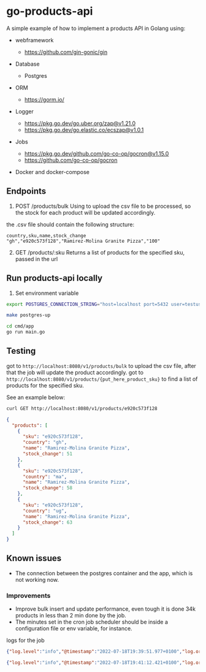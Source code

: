 # go-products-api

A simple example of how to implement a products API in Golang using:

- webframework
  - https://github.com/gin-gonic/gin
- Database
  - Postgres
- ORM
  - https://gorm.io/
- Logger

  - https://pkg.go.dev/go.uber.org/zap@v1.21.0
  - https://pkg.go.dev/go.elastic.co/ecszap@v1.0.1

- Jobs
  - https://pkg.go.dev/github.com/go-co-op/gocron@v1.15.0
  - https://github.com/go-co-op/gocron
- Docker and docker-compose

## Endpoints

1. POST /products/bulk
   Using to upload the csv file to be processed, so the stock for each product will be updated accordingly.

the .csv file should contain the following structure:

```csv
country,sku,name,stock_change
"gh","e920c573f128","Ramirez-Molina Granite Pizza","100"
```

2. GET /products/:sku
   Returns a list of products for the specified sku, passed in the url

## Run products-api locally

1. Set environment variable

```bash
export POSTGRES_CONNECTION_STRING="host=localhost port=5432 user=testuser dbname=productsdb password=123456 sslmode=disable"
```

```bash
make postgres-up
```

```bash
cd cmd/app
go run main.go
```

## Testing

got to `http://localhost:8080/v1/products/bulk` to upload the csv file, after that the job will update the product accordingly.
got to `http://localhost:8080/v1/products/{put_here_product_sku}` to find a list of products for the specified sku.

See an example below:

```bash
curl GET http://localhost:8080/v1/products/e920c573f128
```

```json
{
  "products": [
    {
      "sku": "e920c573f128",
      "country": "gh",
      "name": "Ramirez-Molina Granite Pizza",
      "stock_change": 51
    },
    {
      "sku": "e920c573f128",
      "country": "ma",
      "name": "Ramirez-Molina Granite Pizza",
      "stock_change": 58
    },
    {
      "sku": "e920c573f128",
      "country": "ug",
      "name": "Ramirez-Molina Granite Pizza",
      "stock_change": 63
    }
  ]
}
```

## Known issues

- The connection between the postgres container and the app, which is not working now.

### Improvements

- Improve bulk insert and update performance, even tough it is done 34k products in less than 2 min done by the job.
- The minutes set in the cron job scheduler should be inside a configuration file or env variable, for instance.

logs for the job

```json
{"log.level":"info","@timestamp":"2022-07-18T19:39:51.977+0100","log.origin":{"file.name":"jobs/product_bulk_job.go","file.line":45},"message":"Processing: product_bulk_files/challenge_1_ecommerce_stock_file_1.csv with 31995 rows","app":"products-api","environment":"local","ecs.version":"1.6.0"}

{"log.level":"info","@timestamp":"2022-07-18T19:41:12.421+0100","log.origin":{"file.name":"jobs/product_bulk_job.go","file.line":52},"message":"File processed: product_bulk_files/challenge_1_ecommerce_stock_file_1.csv","app":"products-api","environment":"local","ecs.version":"1.6.0"}
```
